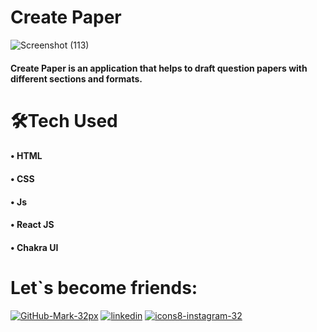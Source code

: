 # Create Paper
![Screenshot (113)](https://user-images.githubusercontent.com/59495227/149770264-ba602275-aba8-4b53-a700-60bc92478a7c.png)

#### Create Paper is an application that helps to draft question papers with different sections and formats. 

# 🛠Tech Used
#### • HTML
#### • CSS
#### • Js
#### • React JS
#### • Chakra UI

# Let`s become friends:

[![GitHub-Mark-32px](https://user-images.githubusercontent.com/59495227/103273942-78a02900-49e6-11eb-8e97-6cca8638660f.png)](https://github.com/bajajanjana)
[![linkedin](https://user-images.githubusercontent.com/59495227/103274028-ad13e500-49e6-11eb-9385-f1a9468dfc20.png)](https://www.linkedin.com/in/anjana-bajaj-395870194/)
[![icons8-instagram-32](https://user-images.githubusercontent.com/59495227/103274084-c9b01d00-49e6-11eb-807f-039dce6979fb.png)](https://www.instagram.com/anjana_b99/)
